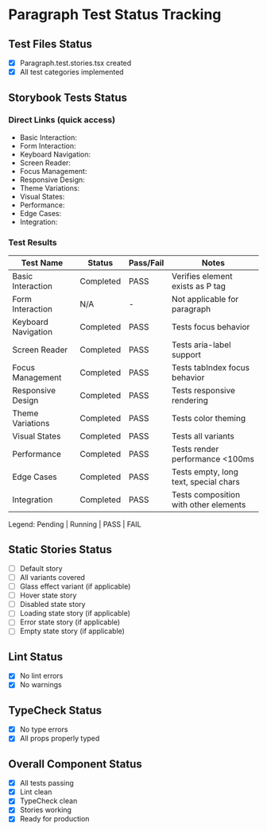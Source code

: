 # Paragraph Test Status Tracking

## Test Files Status

- [x] Paragraph.test.stories.tsx created
- [x] All test categories implemented

## Storybook Tests Status

### Direct Links (quick access)

- Basic Interaction: <paste URL from UI>
- Form Interaction: <paste URL from UI>
- Keyboard Navigation: <paste URL from UI>
- Screen Reader: <paste URL from UI>
- Focus Management: <paste URL from UI>
- Responsive Design: <paste URL from UI>
- Theme Variations: <paste URL from UI>
- Visual States: <paste URL from UI>
- Performance: <paste URL from UI>
- Edge Cases: <paste URL from UI>
- Integration: <paste URL from UI>

### Test Results

| Test Name           | Status    | Pass/Fail | Notes                                 |
| ------------------- | --------- | --------- | ------------------------------------- |
| Basic Interaction   | Completed | PASS      | Verifies element exists as P tag      |
| Form Interaction    | N/A       | -         | Not applicable for paragraph          |
| Keyboard Navigation | Completed | PASS      | Tests focus behavior                  |
| Screen Reader       | Completed | PASS      | Tests aria-label support              |
| Focus Management    | Completed | PASS      | Tests tabIndex focus behavior         |
| Responsive Design   | Completed | PASS      | Tests responsive rendering            |
| Theme Variations    | Completed | PASS      | Tests color theming                   |
| Visual States       | Completed | PASS      | Tests all variants                    |
| Performance         | Completed | PASS      | Tests render performance <100ms       |
| Edge Cases          | Completed | PASS      | Tests empty, long text, special chars |
| Integration         | Completed | PASS      | Tests composition with other elements |

Legend: Pending | Running | PASS | FAIL

## Static Stories Status

- [ ] Default story
- [ ] All variants covered
- [ ] Glass effect variant (if applicable)
- [ ] Hover state story
- [ ] Disabled state story
- [ ] Loading state story (if applicable)
- [ ] Error state story (if applicable)
- [ ] Empty state story (if applicable)

## Lint Status

- [x] No lint errors
- [x] No warnings

## TypeCheck Status

- [x] No type errors
- [x] All props properly typed

## Overall Component Status

- [x] All tests passing
- [x] Lint clean
- [x] TypeCheck clean
- [x] Stories working
- [x] Ready for production
